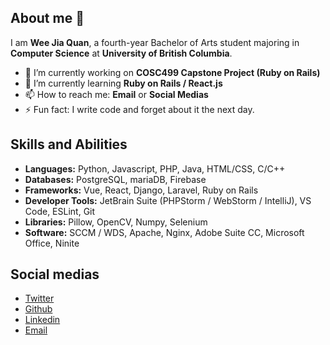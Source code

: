 
## About me 👋
I am **Wee Jia Quan**, a fourth-year Bachelor of Arts student majoring in **Computer Science** at **University of British Columbia**.

- 🔭 I’m currently working on **COSC499 Capstone Project (Ruby on Rails)**
- 🌱 I’m currently learning **Ruby on Rails / React.js**
- 📫 How to reach me: **Email** or **Social Medias**
- ⚡ Fun fact: I write code and forget about it the next day.
## Skills and Abilities
-   **Languages:**  Python, Javascript, PHP, Java, HTML/CSS, C/C++
-   **Databases:**  PostgreSQL, mariaDB, Firebase
-   **Frameworks:**  Vue, React, Django, Laravel, Ruby on Rails
-   **Developer Tools:**  JetBrain Suite (PHPStorm / WebStorm / IntelliJ), VS Code, ESLint, Git
-   **Libraries:**  Pillow, OpenCV, Numpy, Selenium
-   **Software:**  SCCM / WDS, Apache, Nginx, Adobe Suite CC, Microsoft Office, Ninite

## Social medias
<ul class="icons">
                <li><a href="https://www.facebook.com/weejiaquan/" class="icon brands fa-facebook"><span class="label">Twitter</span></a></li>
                <li><a href="https://github.com/weejiaquan/" class="icon brands fa-github"><span class="label">Github</span></a></li>
                <li><a href="https://www.linkedin.com/in/weejiaquan/" class="icon brands fa-linkedin"><span class="label">Linkedin</span></a></li>
                <li><a href="mailto:weejiaquan1234@gmail.com" class="icon solid fa-envelope"><span class="label">Email</span></a></li>
            </ul>
<!--
- 👯 I’m looking to collaborate on ...
- 🤔 I’m looking for help with ...
- 💬 Ask me about ...
- -->
